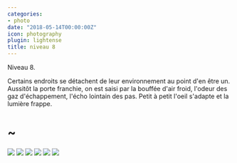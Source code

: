 ```yaml
---
categories:
- photo
date: "2018-05-14T00:00:00Z"
icon: photography
plugin: lightense
title: niveau 8
---
```


Niveau 8.

<p class="page-intro">
  Certains endroits se détachent de leur environnement au point d'en
  être un. Aussitôt la porte franchie, on est saisi par la bouffée d'air
  froid, l'odeur des gaz d'échappement, l'écho lointain des pas. Petit à
  petit l'oeil s'adapte et la lumière frappe.
</p>

<h1 class="huge-tild">~</h1>

<img src="/public/img/photography/niveau-8/niveau-8-1.jpg" data-action="zoom" />
<img src="/public/img/photography/niveau-8/niveau-8-2.jpg" data-action="zoom" />
<img src="/public/img/photography/niveau-8/niveau-8-3.jpg" data-action="zoom" />
<img src="/public/img/photography/niveau-8/niveau-8-4.jpg" data-action="zoom" />
<img src="/public/img/photography/niveau-8/niveau-8-5.jpg" data-action="zoom" />
<img src="/public/img/photography/niveau-8/niveau-8-6.jpg" data-action="zoom" />
